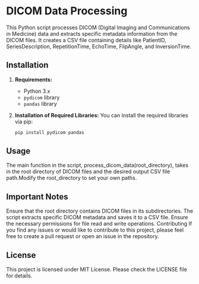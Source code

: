 # DICOM Data Processing

This Python script processes DICOM (Digital Imaging and Communications in Medicine) data and extracts specific metadata information from the DICOM files. It creates a CSV file containing details like PatientID, SeriesDescription, RepetitionTime, EchoTime, FlipAngle, and InversionTime.

## Installation

1. **Requirements:**
   - Python 3.x
   - `pydicom` library
   - `pandas` library

2. **Installation of Required Libraries:**
   You can install the required libraries via pip:
   ```bash
   pip install pydicom pandas
   ```
## Usage
The main function in the script, process_dicom_data(root_directory), takes in the root directory of DICOM files and the desired output CSV file path.Modify the root_directory to set your own paths.

## Important Notes
  Ensure that the root directory contains DICOM files in its subdirectories.
  The script extracts specific DICOM metadata and saves it to a CSV file.
  Ensure the necessary permissions for file read and write operations.
  Contributing
  If you find any issues or would like to contribute to this project, please feel free to create a pull request or open an issue in the repository.

## License

  This project is licensed under MIT License. Please check the LICENSE file for details.
